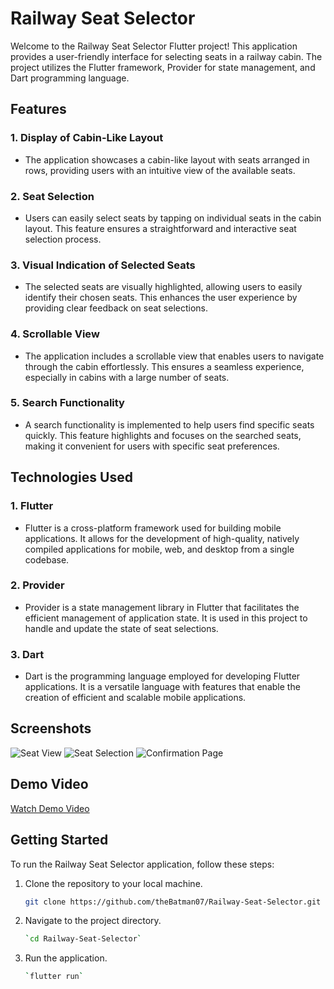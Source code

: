 # Railway Seat Selector

Welcome to the Railway Seat Selector Flutter project! This application provides a user-friendly interface for selecting seats in a railway cabin. The project utilizes the Flutter framework, Provider for state management, and Dart programming language.

## Features

### 1. Display of Cabin-Like Layout
- The application showcases a cabin-like layout with seats arranged in rows, providing users with an intuitive view of the available seats.

### 2. Seat Selection
- Users can easily select seats by tapping on individual seats in the cabin layout. This feature ensures a straightforward and interactive seat selection process.

### 3. Visual Indication of Selected Seats
- The selected seats are visually highlighted, allowing users to easily identify their chosen seats. This enhances the user experience by providing clear feedback on seat selections.

### 4. Scrollable View
- The application includes a scrollable view that enables users to navigate through the cabin effortlessly. This ensures a seamless experience, especially in cabins with a large number of seats.

### 5. Search Functionality
- A search functionality is implemented to help users find specific seats quickly. This feature highlights and focuses on the searched seats, making it convenient for users with specific seat preferences.

## Technologies Used

### 1. Flutter
- Flutter is a cross-platform framework used for building mobile applications. It allows for the development of high-quality, natively compiled applications for mobile, web, and desktop from a single codebase.

### 2. Provider
- Provider is a state management library in Flutter that facilitates the efficient management of application state. It is used in this project to handle and update the state of seat selections.

### 3. Dart
- Dart is the programming language employed for developing Flutter applications. It is a versatile language with features that enable the creation of efficient and scalable mobile applications.

## Screenshots
![Seat View](https://drive.google.com/uc?id=1bRKDjkA6F3DmBgzPOugPQTkDfXX87GC6)
![Seat Selection](https://drive.google.com/uc?id=12ISyZuh-G_QKSKBFo4RvxAaxWPRKmCPV)
![Confirmation Page](https://drive.google.com/uc?id=1BSBDl0b-2eqC3y-48hpeYv0KKxIWAOG2)

## Demo Video
[Watch Demo Video](https://drive.google.com/file/d/1G4h6iV7u4iUr1_iAsfQ0FX6xVDiCQMBO/view?usp=drive_link)

## Getting Started

To run the Railway Seat Selector application, follow these steps:

1. Clone the repository to your local machine.
   ```bash
   git clone https://github.com/theBatman07/Railway-Seat-Selector.git
   ```
2. Navigate to the project directory.
   ```bash
   `cd Railway-Seat-Selector`
   ```
  
3. Run the application.
   ```bash
   `flutter run`
   ```
